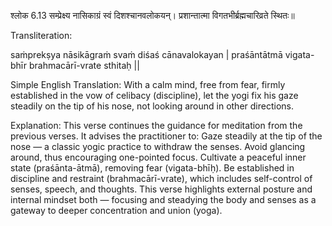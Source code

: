 श्लोक 6.13
सम्प्रेक्ष्य नासिकाग्रं स्वं दिशश्चानवलोकयन्।
प्रशान्तात्मा विगतभीर्ब्रह्मचारिव्रते स्थितः॥

Transliteration:

saṁprekṣya nāsikāgraṁ svaṁ diśaś cānavalokayan |
praśāntātmā vigata-bhīr brahmacārī-vrate sthitaḥ ||

Simple English Translation:
With a calm mind, free from fear,
firmly established in the vow of celibacy (discipline),
let the yogi fix his gaze steadily on the tip of his nose,
not looking around in other directions.

Explanation:
This verse continues the guidance for meditation from the previous verses. It advises the practitioner to:
Gaze steadily at the tip of the nose — a classic yogic practice to withdraw the senses.
Avoid glancing around, thus encouraging one-pointed focus.
Cultivate a peaceful inner state (praśānta-ātmā), removing fear (vigata-bhīḥ).
Be established in discipline and restraint (brahmacārī-vrate), which includes self-control of senses, speech, and thoughts.
This verse highlights external posture and internal mindset both — focusing and steadying the body and senses as a gateway to deeper concentration and union (yoga).
